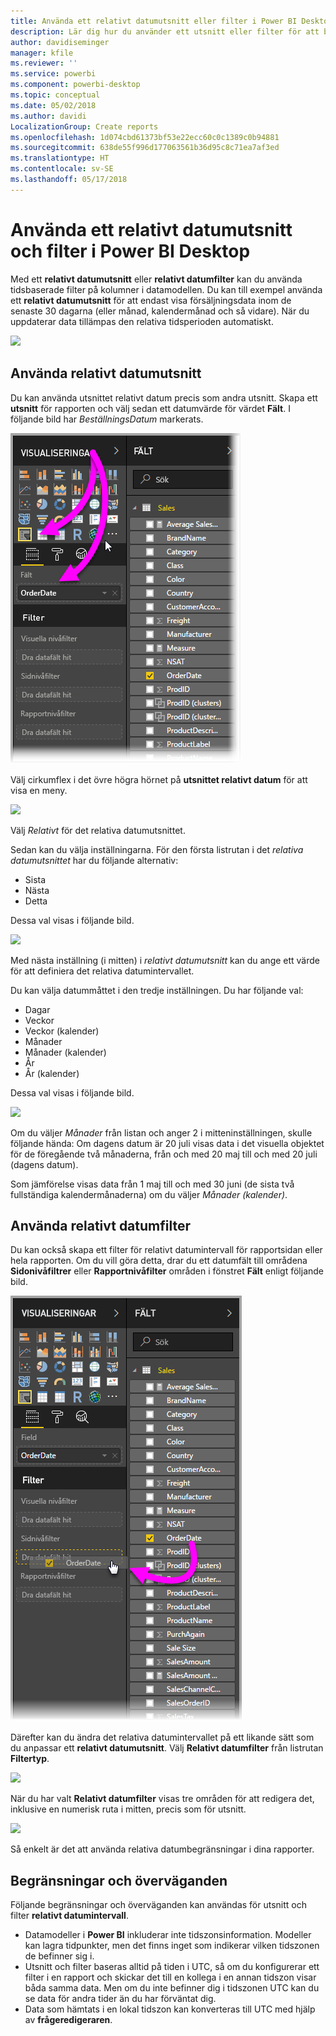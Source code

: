 ```yaml
---
title: Använda ett relativt datumutsnitt eller filter i Power BI Desktop
description: Lär dig hur du använder ett utsnitt eller filter för att begränsa relativa datumintervall i Power BI Desktop
author: davidiseminger
manager: kfile
ms.reviewer: ''
ms.service: powerbi
ms.component: powerbi-desktop
ms.topic: conceptual
ms.date: 05/02/2018
ms.author: davidi
LocalizationGroup: Create reports
ms.openlocfilehash: 1d074cbd61373bf53e22ecc60c0c1389c0b94881
ms.sourcegitcommit: 638de55f996d177063561b36d95c8c71ea7af3ed
ms.translationtype: HT
ms.contentlocale: sv-SE
ms.lasthandoff: 05/17/2018
---
```

# <a name="use-a-relative-date-slicer-and-filter-in-power-bi-desktop"></a>Använda ett relativt datumutsnitt och filter i Power BI Desktop
Med ett **relativt datumutsnitt** eller **relativt datumfilter** kan du använda tidsbaserade filter på kolumner i datamodellen. Du kan till exempel använda ett **relativt datumutsnitt** för att endast visa försäljningsdata inom de senaste 30 dagarna (eller månad, kalendermånad och så vidare). När du uppdaterar data tillämpas den relativa tidsperioden automatiskt.

![](media/desktop-slicer-filter-date-range/relative-date-range-slicer-filter_01.png)

## <a name="using-the-relative-date-range-slicer"></a>Använda relativt datumutsnitt
Du kan använda utsnittet relativt datum precis som andra utsnitt. Skapa ett **utsnitt** för rapporten och välj sedan ett datumvärde för värdet **Fält**. I följande bild har *BeställningsDatum* markerats.

![](media/desktop-slicer-filter-date-range/relative-date-range-slicer-filter_02.png)

Välj cirkumflex i det övre högra hörnet på **utsnittet relativt datum** för att visa en meny.

![](media/desktop-slicer-filter-date-range/relative-date-range-slicer-filter_03.png)

Välj *Relativt* för det relativa datumutsnittet.

Sedan kan du välja inställningarna. För den första listrutan i det *relativa datumutsnittet* har du följande alternativ:

* Sista
* Nästa
* Detta

Dessa val visas i följande bild.

![](media/desktop-slicer-filter-date-range/relative-date-range-slicer-filter_04.png)

Med nästa inställning (i mitten) i *relativt datumutsnitt* kan du ange ett värde för att definiera det relativa datumintervallet.

Du kan välja datummåttet i den tredje inställningen. Du har följande val:

* Dagar
* Veckor
* Veckor (kalender)
* Månader
* Månader (kalender)
* År
* År (kalender)

Dessa val visas i följande bild.

![](media/desktop-slicer-filter-date-range/relative-date-range-slicer-filter_05.png)

Om du väljer *Månader* från listan och anger 2 i mitteninställningen, skulle följande hända: Om dagens datum är 20 juli visas data i det visuella objektet för de föregående två månaderna, från och med 20 maj till och med 20 juli (dagens datum).

Som jämförelse visas data från 1 maj till och med 30 juni (de sista två fullständiga kalendermånaderna) om du väljer *Månader (kalender)*.

## <a name="using-the-relative-date-range-filter"></a>Använda relativt datumfilter
Du kan också skapa ett filter för relativt datumintervall för rapportsidan eller hela rapporten. Om du vill göra detta, drar du ett datumfält till områdena **Sidonivåfiltrer** eller **Rapportnivåfilter** områden i fönstret **Fält** enligt följande bild.

![](media/desktop-slicer-filter-date-range/relative-date-range-slicer-filter_06.png)

Därefter kan du ändra det relativa datumintervallet på ett likande sätt som du anpassar ett **relativt datumutsnitt**. Välj **Relativt datumfilter** från listrutan **Filtertyp**.

![](media/desktop-slicer-filter-date-range/relative-date-range-slicer-filter_07.png)

När du har valt **Relativt datumfilter** visas tre områden för att redigera det, inklusive en numerisk ruta i mitten, precis som för utsnitt.

![](media/desktop-slicer-filter-date-range/relative-date-range-slicer-filter_08.png)

Så enkelt är det att använda relativa datumbegränsningar i dina rapporter.

## <a name="limitations-and-considerations"></a>Begränsningar och överväganden
Följande begränsningar och överväganden kan användas för utsnitt och filter **relativt datumintervall**.

* Datamodeller i **Power BI** inkluderar inte tidszonsinformation. Modeller kan lagra tidpunkter, men det finns inget som indikerar vilken tidszonen de befinner sig i.
* Utsnitt och filter baseras alltid på tiden i UTC, så om du konfigurerar ett filter i en rapport och skickar det till en kollega i en annan tidszon visar båda samma data. Men om du inte befinner dig i tidszonen UTC kan du se data för andra tider än du har förväntat dig.
* Data som hämtats i en lokal tidszon kan konverteras till UTC med hjälp av **frågeredigeraren**.

